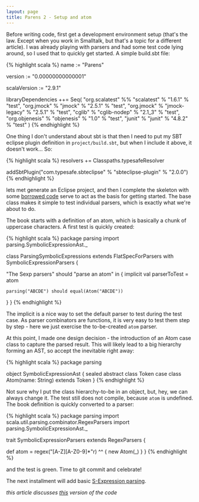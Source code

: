 ```yaml
---
layout: page
title: Parens 2 - Setup and atom
---
```


Before writing code, first get a development environment setup (that's the law. Except when you work in Smalltalk, but that's a topic for a different article). I was already playing with parsers and had some test code lying around, so I used that to quickly get started. A simple build.sbt file:

{% highlight scala %}
name := "Parens"

version := "0.00000000000001"

scalaVersion := "2.9.1"

libraryDependencies ++= Seq(
    "org.scalatest" %% "scalatest"        % "1.6.1" % "test",
    "org.jmock"      % "jmock"            % "2.5.1" % "test",
    "org.jmock"      % "jmock-legacy"     % "2.5.1" % "test",
    "cglib"          % "cglib-nodep"      % "2.1_3" % "test",
    "org.objenesis"  % "objenesis"        % "1.0"   % "test",
    "junit"          % "junit"            % "4.8.2" % "test"
)
{% endhighlight %}

One thing I don't understand about sbt is that then I need to put my SBT eclipse plugin definition in `project/build.sbt`, but when I include it above, it doesn't work... So:

{% highlight scala %}
resolvers += Classpaths.typesafeResolver

addSbtPlugin("com.typesafe.sbteclipse" % "sbteclipse-plugin" % "2.0.0")
{% endhighlight %}

lets met generate an Eclipse project, and then I complete the skeleton with some [borrowed code](https://github.com/cdegroot/Parens/blob/6d2c13dbde0ec9b2997f1474a97a374804bebb48/src/test/scala/parsing/FlatSpecForParsers.scala) serve to act as the basis for getting started. The base class makes it simple to test individual parsers, which is exactly what we're about to do. 

The book starts with a definition of an atom, which is basically a chunk of uppercase characters. A first test is quickly created:

{% highlight scala %}
package parsing
import parsing.SymbolicExpressionAst._

class ParsingSymbolicExpressions extends FlatSpecForParsers with SymbolicExpressionParsers {

  "The Sexp parsers" should "parse an atom" in {
    implicit val parserToTest = atom

    parsing("ABCDE") should equal(Atom("ABCDE"))
  }
}
{% endhighlight %}

The implicit is a nice way to set the default parser to test during the test case. As parser combinators are functions, it is very easy to test them step by step - here we just exercise the to-be-created `atom` parser.

At this point, I made one design decision - the introduction of an Atom case class to capture the parsed result. This will likely lead to a big hierarchy forming an AST, so accept the inevitable right away:

{% highlight scala %}
package parsing

object SymbolicExpressionAst {
    sealed abstract class Token
    case class Atom(name: String) extends Token
}
{% endhighlight %}

Not sure why I put the class hierarchy-to-be in an object, but, hey, we can always change it. The test still does not compile, because `atom` is undefined. The book definition is quickly converted to a parser:

{% highlight scala %}
package parsing
import scala.util.parsing.combinator.RegexParsers
import parsing.SymbolicExpressionAst._

trait SymbolicExpressionParsers extends RegexParsers {

  def atom = regex("[A-Z][A-Z0-9]*"r) ^^ { new Atom(_) }
}
{% endhighlight %}

and the test is green. Time to git commit and celebrate!

The next installment will add basic [S-Expression parsing](Parens-3%3A-S-expressions.html). 

_this article discusses [this](https://github.com/cdegroot/Parens/tree/6d2c13dbde0ec9b2997f1474a97a374804bebb48) version of the code_
